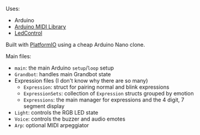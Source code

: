 Uses:
- Arduino
- [Arduino MIDI Library](https://github.com/FortySevenEffects/arduino_midi_library)
- [LedControl](https://github.com/wayoda/LedControl)

Built with [PlatformIO](https://platformio.org/) using a cheap Arduino Nano clone.

Main files:
- `main`: the main Arduino `setup`/`loop` setup
- `Grandbot`: handles main Grandbot state
- Expression files (I don't know why there are so many)
  - `Expression`: struct for pairing normal and blink expressions
  - `ExpressionSets`: collection of `Expression` structs grouped by emotion
  - `Expressions`: the main manager for expressions and the 4 digit, 7 segment display
- `Light`: controls the RGB LED state
- `Voice`: controls the buzzer and audio emotes
- `Arp`: optional MIDI arpeggiator